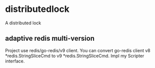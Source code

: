 # distributedlock
A distributed lock
## adaptive redis multi-version
Project use redis/go-redis/v9 client. You can convert go-redis client v8 *redis.StringSliceCmd to v9 *redis.StringSliceCmd. Impl my Scripter interface.